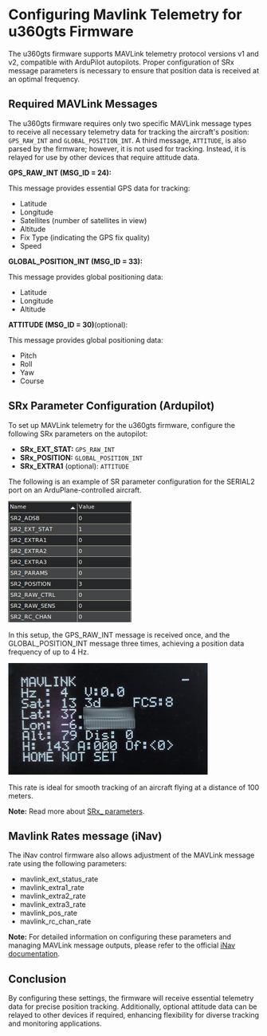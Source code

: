 # Configuring Mavlink Telemetry for u360gts Firmware

The u360gts firmware supports MAVLink telemetry protocol versions v1 and v2, compatible with ArduPilot autopilots. Proper configuration of SRx message parameters is necessary to ensure that position data is received at an optimal frequency.

## Required MAVLink Messages

The u360gts firmware requires only two specific MAVLink message types to receive all necessary telemetry data for tracking the aircraft's position: `GPS_RAW_INT` and `GLOBAL_POSITION_INT`. A third message, `ATTITUDE`, is also parsed by the firmware; however, it is not used for tracking. Instead, it is relayed for use by other devices that require attitude data.

**GPS_RAW_INT (MSG_ID = 24):**

This message provides essential GPS data for tracking:

- Latitude
- Longitude
- Satellites (number of satellites in view)
- Altitude
- Fix Type (indicating the GPS fix quality)
- Speed

**GLOBAL_POSITION_INT (MSG_ID = 33):**

This message provides global positioning data:

- Latitude
- Longitude
- Altitude 

**ATTITUDE (MSG_ID = 30)**(optional):

This message provides global positioning data:

- Pitch
- Roll
- Yaw
- Course

## SRx Parameter Configuration (Ardupilot)

To set up MAVLink telemetry for the u360gts firmware, configure the following SRx parameters on the autopilot:

- **SRx_EXT_STAT:** `GPS_RAW_INT`
- **SRx_POSITION:** `GLOBAL_POSITION_INT`
- **SRx_EXTRA1** (optional): `ATTITUDE`

The following is an example of SR parameter configuration for the SERIAL2 port on an ArduPlane-controlled aircraft.

![SR Parameters](img/arduplane_sr_parameters.png)

In this setup, the GPS_RAW_INT message is received once, and the GLOBAL_POSITION_INT message three times, achieving a position data frequency of up to 4 Hz.

![Mavlink telemetry](img/display_mavlink_telemetry.png)

This rate is ideal for smooth tracking of an aircraft flying at a distance of 100 meters.

**Note:** Read more about [SRx_ parameters](https://ardupilot.org/dev/docs/mavlink-requesting-data.html).

## Mavlink Rates message (iNav)

The iNav control firmware also allows adjustment of the MAVLink message rate using the following parameters:

- mavlink_ext_status_rate
- mavlink_extra1_rate
- mavlink_extra2_rate
- mavlink_extra3_rate
- mavlink_pos_rate
- mavlink_rc_chan_rate

**Note:** For detailed information on configuring these parameters and managing MAVLink message outputs, please refer to the official [iNav documentation](https://github.com/iNavFlight/inav).

## Conclusion

By configuring these settings, the firmware will receive essential telemetry data for precise position tracking. Additionally, optional attitude data can be relayed to other devices if required, enhancing flexibility for diverse tracking and monitoring applications.


